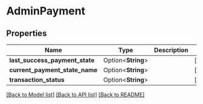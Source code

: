 # AdminPayment

## Properties

Name | Type | Description | Notes
------------ | ------------- | ------------- | -------------
**last_success_payment_state** | Option<**String**> |  | [optional]
**current_payment_state_name** | Option<**String**> |  | [optional]
**transaction_status** | Option<**String**> |  | [optional]

[[Back to Model list]](../README.md#documentation-for-models) [[Back to API list]](../README.md#documentation-for-api-endpoints) [[Back to README]](../README.md)


